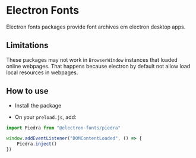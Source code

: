 # Electron Fonts

Electron fonts packages provide font archives em electron desktop apps.

## Limitations

These packages may not work in `BrowserWindow` instances that loaded online webpages. That happens because electron by default not allow load local resources in webpages.

## How to use

* Install the package

* On your `preload.js`, add:

```ts
import Piedra from "@electron-fonts/piedra"

window.addEventListener("DOMContentLoaded", () => {
    Piedra.inject()
})
```